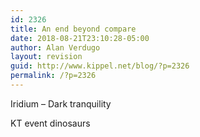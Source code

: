```yaml
---
id: 2326
title: An end beyond compare
date: 2018-08-21T23:10:28-05:00
author: Alan Verdugo
layout: revision
guid: http://www.kippel.net/blog/?p=2326
permalink: /?p=2326
---
```

Iridium &#8211; Dark tranquility

KT event dinosaurs